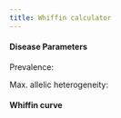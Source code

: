```yaml
---
title: Whiffin calculator
---
```


<style type="text/css">
  /* 13. Basic Styling with CSS */

  /* Style the lines by removing the fill and applying a stroke */
  .line {
    fill: none;
    stroke: #ffab00;
    stroke-width: 3;
  }

  .overlay {
    fill: none;
    pointer-events: all;
  }

  /* Style the dots by assigning a fill and stroke */
  .dot {
    fill: #ffab00;
    stroke: #fff;
  }

  .focus circle {
    fill: none;
    stroke: steelblue;
  }

  .tooltip {
        position: absolute;
    }

    .tooltip p {
        background-color: white;
        border: #eee 1px solid;
        padding: 2px;
        font-family: sans-serif;
        font-size: 11px;
    }
</style>
<script src="https://d3js.org/d3.v6.min.js"></script>
<script src="https://unpkg.com/d3-simple-slider"></script>

<link
  rel="stylesheet"
  href="https://stackpath.bootstrapcdn.com/bootstrap/4.1.3/css/bootstrap.min.css"
  integrity="sha384-MCw98/SFnGE8fJT3GXwEOngsV7Zt27NXFoaoApmYm81iuXoPkFOJwJ8ERdknLPMO"
  crossorigin="anonymous"
/>

<div class="container">
  <h4>Disease Parameters</h4>
  <div class="row align-items-center">
    <p>Prevalence:</p>
    <div class="col-sm-2"><p id="value-prev"></p></div>
    <div class="col-sm"><div id="slider-prev"></div></div>
  </div>
  <div class="row align-items-center">
    <p>Max. allelic heterogeneity:</p>
    <div class="col-sm-2"><p id="value-het"></p></div>
    <div class="col-sm"><div id="slider-het"></div></div>
  </div>
</div>
<div class="container">
  <h4>Whiffin curve</h4>
    <div id="whiffin" class="view">
    <!-- WHIFFIN PLOT -->
    </div>
</div>
<script type="application/javascript" src="whiffin.js"></script>
<script type="application/javascript" src="script.js"></script>
